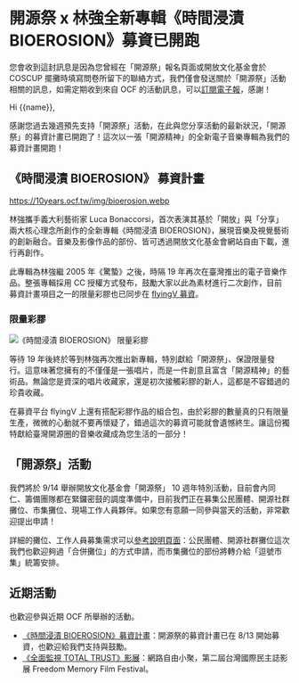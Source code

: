 # 開源祭 x 林強全新專輯《時間浸漬 BIOEROSION》募資已開跑

您會收到這封訊息是因為您曾經在「開源祭」報名頁面或開放文化基金會於 COSCUP 擺攤時填寫問卷所留下的聯絡方式，我們僅會發送關於「開源祭」活動相關的訊息，如需定期收到來自 OCF 的活動訊息，可以[訂閱電子報](https://ocf.tw/news/)，感謝！

Hi {{name}},

感謝您過去幾週預先支持「開源祭」活動，在此與您分享活動的最新狀況，「開源祭」的募資計畫已開跑了！這次以一張「開源精神」的全新電子音樂專輯為我們的募資計畫開跑！

## 《時間浸漬 BIOEROSION》 募資計畫

https://10years.ocf.tw/img/bioerosion.webp

林強攜手義大利藝術家 Luca Bonaccorsi，首次表演其基於「開放」與「分享」兩大核心理念所創作的全新專輯《時間浸漬 BIOEROSION》，展現音樂及視覺藝術的創新融合。音樂及影像作品的部份、皆可透過開放文化基金會網站自由下載，進行再創作。

此專輯為林強繼 2005 年《驚蟄》之後，時隔 19 年再次在臺灣推出的電子音樂作品。整張專輯採用 CC 授權方式發布，鼓勵大家以此為素材進行二次創作，目前募資計畫項目之一的限量彩膠也已同步在 [flyingV 募資](https://www.flyingv.cc/projects/35438)。

### 限量彩膠

![《時間浸漬 BIOEROSION》 限量彩膠](https://10years.ocf.tw/bioerosion_clear_blue.webp)

等待 19 年後終於等到林強再次推出新專輯，特別獻給「開源祭」、保證限量發行。這意味著您擁有的不僅僅是一張唱片，而是一件創意且富含「開源精神」的藝術品。無論您是資深的唱片收藏家，還是初次接觸彩膠的新人，這都是不容錯過的珍貴收藏。

在募資平台 flyingV 上還有搭配彩膠作品的組合包，由於彩膠的數量真的只有限量生產，微微的心動就不要再懷疑了，錯過這次的募資可能就會遺憾終生。讓這份獨特獻給臺灣開源圈的音樂收藏成為您生活的一部分！

## 「開源祭」活動

我們將於 9/14 舉辦開放文化基金會「開源祭」 10 週年特別活動，目前會內同仁、籌備團隊都在緊鑼密鼓的調度準備中，目前我們正在募集公民團體、開源社群攤位、市集攤位、現場工作人員夥伴。如果您有意願一同參與當天的活動，非常歡迎提出申請！

詳細的攤位、工作人員募集需求可以[參考說明頁面](https://10years.ocf.tw/booth-recruit.html)：公民團體、開源社群攤位這次我們也歡迎夠過「合併攤位」的方式申請，而市集攤位的部份將轉介給「逗號市集」統籌安排。

## 近期活動

也歡迎參與近期 OCF 所舉辦的活動。

- [《時間浸漬 BIOEROSION》募資計畫](https://10years.ocf.tw/bioerosion.html)：開源祭的募資計畫已在 8/13 開始募資，也歡迎給我們支持與鼓勵。
- [《全面監視 TOTAL TRUST》影展](https://ocftw.kktix.cc/events/internetfreedom-aug2024)：網路自由小聚，第二屆台灣國際民主誌影展 Freedom Memory Film Festival。
